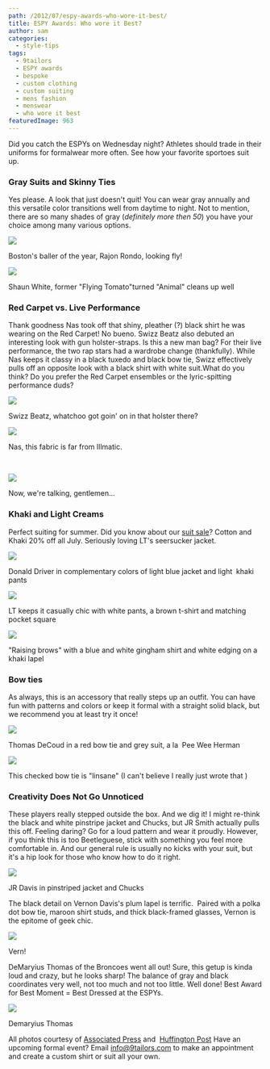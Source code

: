 ```yaml
---
path: /2012/07/espy-awards-who-wore-it-best/
title: ESPY Awards: Who wore it Best?
author: sam
categories: 
  - style-tips
tags: 
  - 9tailors
  - ESPY awards
  - bespoke
  - custom clothing
  - custom suiting
  - mens fashion
  - menswear
  - who wore it best
featuredImage: 963
---
```

Did you catch the ESPYs on Wednesday night? Athletes should trade in their uniforms for formalwear more often. See how your favorite sportoes suit up. 

### Gray Suits and Skinny Ties

Yes please. A look that just doesn't quit! You can wear gray annually and this versatile color transitions well from daytime to night. Not to mention, there are so many shades of gray (_definitely more then 50_) you have your choice among many various options.

[![](http://3.bp.blogspot.com/-5xmsz3aFDOI/UABC9CZL5FI/AAAAAAAAAek/n6D6pvdV8gM/s320/slide_238274_1216606_free.jpg)](http://3.bp.blogspot.com/-5xmsz3aFDOI/UABC9CZL5FI/AAAAAAAAAek/n6D6pvdV8gM/s1600/slide_238274_1216606_free.jpg)

Boston's baller of the year, Rajon Rondo, looking fly!

[![](http://4.bp.blogspot.com/-5dDNzgoirXg/UABC45PvmpI/AAAAAAAAAeE/fzxM35lKfkE/s320/slide_238206_1215582_free.jpg)](http://4.bp.blogspot.com/-5dDNzgoirXg/UABC45PvmpI/AAAAAAAAAeE/fzxM35lKfkE/s1600/slide_238206_1215582_free.jpg)

Shaun White, former "Flying Tomato"turned "Animal" cleans up well

### Red Carpet vs. Live Performance

Thank goodness Nas took off that shiny, pleather (?) black shirt he was wearing on the Red Carpet! No bueno. Swizz Beatz also debuted an interesting look with gun holster-straps. Is this a new man bag? For their live performance, the two rap stars had a wardrobe change (thankfully). While Nas keeps it classy in a black tuxedo and black bow tie, Swizz effectively pulls off an opposite look with a black shirt with white suit.What do you think? Do you prefer the Red Carpet ensembles or the lyric-spitting performance duds?

[![](http://2.bp.blogspot.com/-pTL43Bb0Mhc/UABFywCuuMI/AAAAAAAAAfY/I38hh2_vhpQ/s320/slide_238274_1216642_free.jpg)](http://2.bp.blogspot.com/-pTL43Bb0Mhc/UABFywCuuMI/AAAAAAAAAfY/I38hh2_vhpQ/s1600/slide_238274_1216642_free.jpg)

Swizz Beatz, whatchoo got goin' on in that holster there?

[![](http://2.bp.blogspot.com/-rwhFHgFql1Q/UABF8AIseQI/AAAAAAAAAfg/-0EP51m-oW0/s320/slide_238274_1216620_free.jpg)](http://2.bp.blogspot.com/-rwhFHgFql1Q/UABF8AIseQI/AAAAAAAAAfg/-0EP51m-oW0/s1600/slide_238274_1216620_free.jpg)

Nas, this fabric is far from Illmatic.

 

![](http://4.bp.blogspot.com/-SHpF-syCDa0/UABC6EfVcYI/AAAAAAAAAeM/NjZs3oN2ewk/s320/slide_238274_1216587_free.jpg)

Now, we're talking, gentlemen...

### Khaki and Light Creams

Perfect suiting for summer. Did you know about our [suit sale](http://9tailors.blogspot.com/2012/07/well-suited20-off-suits.html)? Cotton and Khaki 20% off all July. Seriously loving LT's seersucker jacket.

[![](http://2.bp.blogspot.com/-XYswqGsjRkM/UABC91lua-I/AAAAAAAAAes/owfZxWZjhaQ/s320/slide_238274_1216627_free.jpg)](http://2.bp.blogspot.com/-XYswqGsjRkM/UABC91lua-I/AAAAAAAAAes/owfZxWZjhaQ/s1600/slide_238274_1216627_free.jpg)

Donald Driver in complementary colors of light blue jacket and light  khaki pants

[![](http://1.bp.blogspot.com/-iQuFOwHHCqk/UABC_JKeHAI/AAAAAAAAAe0/_NcL_u6mfkc/s320/slide_238274_1216654_free.jpg)](http://1.bp.blogspot.com/-iQuFOwHHCqk/UABC_JKeHAI/AAAAAAAAAe0/_NcL_u6mfkc/s1600/slide_238274_1216654_free.jpg)

LT keeps it casually chic with white pants, a brown t-shirt and matching pocket square

[![](http://3.bp.blogspot.com/-XLsUWidFlN4/UABDAJASjzI/AAAAAAAAAe8/pgAz_LF-QiA/s320/slide_238274_1217017_free.jpg)](http://3.bp.blogspot.com/-XLsUWidFlN4/UABDAJASjzI/AAAAAAAAAe8/pgAz_LF-QiA/s1600/slide_238274_1217017_free.jpg)

"Raising brows" with a blue and white gingham shirt and white edging on a khaki lapel

### Bow ties

As always, this is an accessory that really steps up an outfit. You can have fun with patterns and colors or keep it formal with a straight solid black, but we recommend you at least try it once!

[![](http://1.bp.blogspot.com/-k4E93PuQeuE/UABLuP7EBsI/AAAAAAAAAfs/ayL2BvD6HMI/s320/slide_238274_1217010_free.jpg)](http://1.bp.blogspot.com/-k4E93PuQeuE/UABLuP7EBsI/AAAAAAAAAfs/ayL2BvD6HMI/s1600/slide_238274_1217010_free.jpg)

Thomas DeCoud in a red bow tie and grey suit, a la  Pee Wee Herman

[![](http://4.bp.blogspot.com/-OX1NgpZTOm8/UABDDoCRpSI/AAAAAAAAAfM/WfrFQ0H9rpA/s320/2012ESPYAWARDS010729--525x415.jpg)](http://4.bp.blogspot.com/-OX1NgpZTOm8/UABDDoCRpSI/AAAAAAAAAfM/WfrFQ0H9rpA/s1600/2012ESPYAWARDS010729--525x415.jpg)

This checked bow tie is "linsane" (I can't believe I really just wrote that )

### Creativity Does Not Go Unnoticed

These players really stepped outside the box. And we dig it! I might re-think the black and white pinstripe jacket and Chucks, but JR Smith actually pulls this off. Feeling daring? Go for a loud pattern and wear it proudly. However, if you think this is too Beetleguese, stick with something you feel more comfortable in. And our general rule is usually no kicks with your suit, but it's a hip look for those who know how to do it right.

[![](http://2.bp.blogspot.com/-RVsmsx55Ohk/UABDBYS3aWI/AAAAAAAAAfE/pVffLpqvSwI/s320/slide_238274_1217076_free.jpg)](http://2.bp.blogspot.com/-RVsmsx55Ohk/UABDBYS3aWI/AAAAAAAAAfE/pVffLpqvSwI/s1600/slide_238274_1217076_free.jpg)

JR Davis in pinstriped jacket and Chucks

The black detail on Vernon Davis's plum lapel is terrific.  Paired with a polka dot bow tie, maroon shirt studs, and thick black-framed glasses, Vernon is the epitome of geek chic. 

[![](http://1.bp.blogspot.com/-EqMZ6F2zV5A/UABC6yARDVI/AAAAAAAAAeU/X28BaggLYxk/s320/slide_238274_1216588_free.jpg)](http://1.bp.blogspot.com/-EqMZ6F2zV5A/UABC6yARDVI/AAAAAAAAAeU/X28BaggLYxk/s1600/slide_238274_1216588_free.jpg)

Vern!

DeMaryius Thomas of the Broncoes went all out! Sure, this getup is kinda loud and crazy, but he looks sharp! The balance of gray and black coordinates very well, not too much and not too little. Well done! Best Award for Best Moment = Best Dressed at the ESPYs.

[![](http://3.bp.blogspot.com/-Dvr98UvdLYE/UABC73G3LWI/AAAAAAAAAec/mXIqqVASTac/s320/slide_238274_1216590_free.jpg)](http://3.bp.blogspot.com/-Dvr98UvdLYE/UABC73G3LWI/AAAAAAAAAec/mXIqqVASTac/s1600/slide_238274_1216590_free.jpg)

Demaryius Thomas

All photos courtesy of [Associated Press](http://ap.org/) and  [Huffington Post](http://www.huffingtonpost.com/) Have an upcoming formal event? Email [info@9tailors.com](mailto:info@9tailors.com) to make an appointment and create a custom shirt or suit all your own.